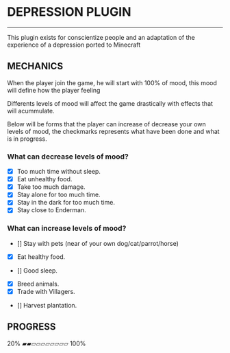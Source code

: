 # DEPRESSION PLUGIN

----

This plugin exists for conscientize people and an adaptation of the experience of a depression ported to Minecraft

## MECHANICS

When the player join the game, he will start with 100% of mood, this mood will define how the player feeling

Differents levels of mood will affect the game drastically with effects that will acummulate.

Below will be forms that the player can increase of decrease your own levels of mood, the checkmarks represents what have been done
and what is in progress.

### What can decrease levels of mood?

- [x] Too much time without sleep.
- [x] Eat unhealthy food.
- [x] Take too much damage.
- [x] Stay alone for too much time.
- [x] Stay in the dark for too much time.
- [x] Stay close to Enderman.

### What can increase levels of mood?

- [] Stay with pets (near of your own dog/cat/parrot/horse)
- [x] Eat healthy food.
- [] Good sleep.
- [x] Breed animals.
- [x] Trade with Villagers.
- [] Harvest plantation.

## PROGRESS

20% ▰▰▱▱▱▱▱▱▱▱ 100%
